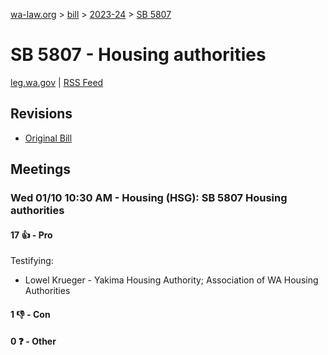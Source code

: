 [wa-law.org](/) > [bill](/bill/) > [2023-24](/bill/2023-24/) > [SB 5807](/bill/2023-24/sb/5807/)

# SB 5807 - Housing authorities
[leg.wa.gov](https://app.leg.wa.gov/billsummary?BillNumber=5807&Year=2023&Initiative=false) | [RSS Feed](./rss.xml)

## Revisions
* [Original Bill](1/)

## Meetings
### Wed 01/10 10:30 AM - Housing (HSG): SB 5807 Housing authorities
#### 17 👍 - Pro
Testifying:
* Lowel Krueger - Yakima Housing Authority; Association of WA Housing Authorities

#### 1 👎 - Con

#### 0 ❓ - Other
